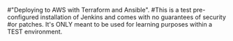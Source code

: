 
#"Deploying to AWS with Terraform and Ansible". 
#This is a test pre-configured installation of Jenkins and comes with no guarantees of security
#or patches. It's ONLY meant to be used for learning purposes within a TEST environment.
